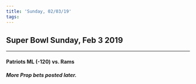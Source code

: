 ```yaml
---
title: 'Sunday, 02/03/19'
tags:
---
```


## Super Bowl Sunday, Feb 3 2019

***

#### **Patriots ML** (-120) vs. Rams 
##### More Prop bets posted later.

